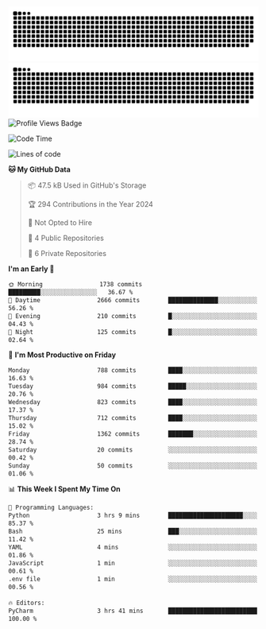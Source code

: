 <img src="https://github.com/nielsbaggerman/nielsbaggerman/blob/output/github-contribution-grid-snake.svg#gh-light-mode-only" alt="GitHub Snake Light">
<img src="https://github.com/nielsbaggerman/nielsbaggerman/blob/output/github-contribution-grid-snake-dark.svg#gh-dark-mode-only" alt="GitHub Snake Dark">
<img src="https://komarev.com/ghpvc/?username=nielsbaggerman&amp;label=Profile+Views" alt="Profile Views Badge" />

<!--START_SECTION:waka-->
![Code Time](http://img.shields.io/badge/Code%20Time-2%2C135%20hrs%2029%20mins-blue)

![Lines of code](https://img.shields.io/badge/From%20Hello%20World%20I%27ve%20Written-7.4%20million%20lines%20of%20code-blue)

**🐱 My GitHub Data** 

> 📦 47.5 kB Used in GitHub's Storage 
 > 
> 🏆 294 Contributions in the Year 2024
 > 
> 🚫 Not Opted to Hire
 > 
> 📜 4 Public Repositories 
 > 
> 🔑 6 Private Repositories 
 > 
**I'm an Early 🐤** 

```text
🌞 Morning                1738 commits        █████████░░░░░░░░░░░░░░░░   36.67 % 
🌆 Daytime                2666 commits        ██████████████░░░░░░░░░░░   56.26 % 
🌃 Evening                210 commits         █░░░░░░░░░░░░░░░░░░░░░░░░   04.43 % 
🌙 Night                  125 commits         █░░░░░░░░░░░░░░░░░░░░░░░░   02.64 % 
```
📅 **I'm Most Productive on Friday** 

```text
Monday                   788 commits         ████░░░░░░░░░░░░░░░░░░░░░   16.63 % 
Tuesday                  984 commits         █████░░░░░░░░░░░░░░░░░░░░   20.76 % 
Wednesday                823 commits         ████░░░░░░░░░░░░░░░░░░░░░   17.37 % 
Thursday                 712 commits         ████░░░░░░░░░░░░░░░░░░░░░   15.02 % 
Friday                   1362 commits        ███████░░░░░░░░░░░░░░░░░░   28.74 % 
Saturday                 20 commits          ░░░░░░░░░░░░░░░░░░░░░░░░░   00.42 % 
Sunday                   50 commits          ░░░░░░░░░░░░░░░░░░░░░░░░░   01.06 % 
```


📊 **This Week I Spent My Time On** 

```text
💬 Programming Languages: 
Python                   3 hrs 9 mins        █████████████████████░░░░   85.37 % 
Bash                     25 mins             ███░░░░░░░░░░░░░░░░░░░░░░   11.42 % 
YAML                     4 mins              ░░░░░░░░░░░░░░░░░░░░░░░░░   01.86 % 
JavaScript               1 min               ░░░░░░░░░░░░░░░░░░░░░░░░░   00.61 % 
.env file                1 min               ░░░░░░░░░░░░░░░░░░░░░░░░░   00.56 % 

🔥 Editors: 
PyCharm                  3 hrs 41 mins       █████████████████████████   100.00 % 
```


<!--END_SECTION:waka-->
